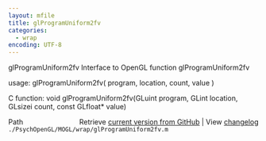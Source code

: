 ```yaml
---
layout: mfile
title: glProgramUniform2fv
categories:
  - wrap
encoding: UTF-8
---
```


glProgramUniform2fv  Interface to OpenGL function glProgramUniform2fv

usage:  glProgramUniform2fv( program, location, count, value )

C function:  void glProgramUniform2fv(GLuint program, GLint location, GLsizei count, const GLfloat\* value)


<div class="code_header" style="text-align:right;">
  <span style="float:left;">Path&nbsp;&nbsp;</span> <span class="counter">Retrieve <a href=
  "https://raw.github.com/Psychtoolbox-3/Psychtoolbox-3/beta/./PsychOpenGL/MOGL/wrap/glProgramUniform2fv.m">current version from GitHub</a> | View <a href=
  "https://github.com/Psychtoolbox-3/Psychtoolbox-3/commits/beta/./PsychOpenGL/MOGL/wrap/glProgramUniform2fv.m">changelog</a></span>
</div>
<div class="code">
  <code>./PsychOpenGL/MOGL/wrap/glProgramUniform2fv.m</code>
</div>
